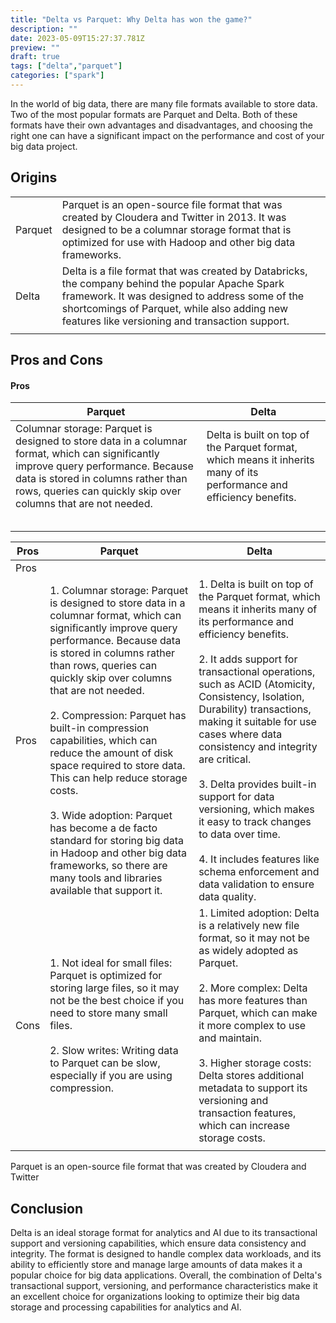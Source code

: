 ```yaml
---
title: "Delta vs Parquet: Why Delta has won the game?"
description: ""
date: 2023-05-09T15:27:37.781Z
preview: ""
draft: true
tags: ["delta","parquet"]
categories: ["spark"]
---
```



In the world of big data, there are many file formats available to store data. Two of the most popular formats are Parquet and Delta. Both of these formats have their own advantages and disadvantages, and choosing the right one can have a significant impact on the performance and cost of your big data project.

## Origins
|||
|---|---|
|Parquet|Parquet is an open-source file format that was created by Cloudera and Twitter in 2013. It was designed to be a columnar storage format that is optimized for use with Hadoop and other big data frameworks.|
| Delta|  Delta is a file format that was created by Databricks, the company behind the popular Apache Spark framework. It was designed to address some of the shortcomings of Parquet, while also adding new features like versioning and transaction support.
|||


## Pros and Cons

#### Pros
|Parquet| Delta|
|---|---|
|Columnar storage: Parquet is designed to store data in a columnar format, which can significantly improve query performance. Because data is stored in columns rather than rows, queries can quickly skip over columns that are not needed.| Delta is built on top of the Parquet format, which means it inherits many of its performance and efficiency benefits.| 
|||
|||
|||
|||
|||




|Pros|Parquet| Delta|
|---|---|---|
| Pros |
|Pros| 1. Columnar storage: Parquet is designed to store data in a columnar format, which can significantly improve query performance. Because data is stored in columns rather than rows, queries can quickly skip over columns that are not needed. <br><br> 2. Compression: Parquet has built-in compression capabilities, which can reduce the amount of disk space required to store data. This can help reduce storage costs.<br><br> 3. Wide adoption: Parquet has become a de facto standard for storing big data in Hadoop and other big data frameworks, so there are many tools and libraries available that support it.|     1. Delta is built on top of the Parquet format, which means it inherits many of its performance and efficiency benefits. <br><br> 2. It adds support for transactional operations, such as ACID (Atomicity, Consistency, Isolation, Durability) transactions, making it suitable for use cases where data consistency and integrity are critical. <br><br> 3. Delta provides built-in support for data versioning, which makes it easy to track changes to data over time. <br><br> 4. It includes features like schema enforcement and data validation to ensure data quality.|
|Cons|1. Not ideal for small files: Parquet is optimized for storing large files, so it may not be the best choice if you need to store many small files. <br><br> 2. Slow writes: Writing data to Parquet can be slow, especially if you are using compression.| 1. Limited adoption: Delta is a relatively new file format, so it may not be as widely adopted as Parquet. <br><br> 2. More complex: Delta has more features than Parquet, which can make it more complex to use and maintain. <br><br> 3. Higher storage costs: Delta stores additional metadata to support its versioning and transaction features, which can increase storage costs.| 
||||

Parquet is an open-source file format that was created by Cloudera and Twitter



## Conclusion
Delta is an ideal storage format for analytics and AI due to its transactional support and versioning capabilities, which ensure data consistency and integrity. The format is designed to handle complex data workloads, and its ability to efficiently store and manage large amounts of data makes it a popular choice for big data applications. Overall, the combination of Delta's transactional support, versioning, and performance characteristics make it an excellent choice for organizations looking to optimize their big data storage and processing capabilities for analytics and AI.